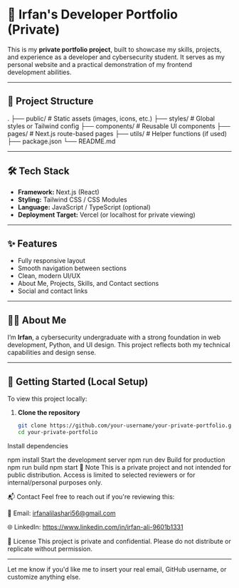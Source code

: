 # 🚀 Irfan's Developer Portfolio (Private)

This is my **private portfolio project**, built to showcase my skills, projects, and experience as a developer and cybersecurity student. It serves as my personal website and a practical demonstration of my frontend development abilities.

---

## 📂 Project Structure

.
├── public/ # Static assets (images, icons, etc.)
├── styles/ # Global styles or Tailwind config
├── components/ # Reusable UI components
├── pages/ # Next.js route-based pages
├── utils/ # Helper functions (if used)
├── package.json
└── README.md


---

## 🛠 Tech Stack

- **Framework:** Next.js (React)
- **Styling:** Tailwind CSS / CSS Modules
- **Language:** JavaScript / TypeScript (optional)
- **Deployment Target:** Vercel (or localhost for private viewing)

---

## ✨ Features

- Fully responsive layout
- Smooth navigation between sections
- Clean, modern UI/UX
- About Me, Projects, Skills, and Contact sections
- Social and contact links

---

## 👨‍💻 About Me

I’m **Irfan**, a cybersecurity undergraduate with a strong foundation in web development, Python, and UI design. This project reflects both my technical capabilities and design sense.

---

## 🚀 Getting Started (Local Setup)

To view this project locally:

1. **Clone the repository**
   ```bash
   git clone https://github.com/your-username/your-private-portfolio.git
   cd your-private-portfolio
Install dependencies

npm install
Start the development server
npm run dev
Build for production
npm run build
npm start
🔐 Note
This is a private project and not intended for public distribution.
Access is limited to selected reviewers or for internal/personal purposes only.

📬 Contact
Feel free to reach out if you're reviewing this:

📧 Email: irfanalilashari56@gmail.com

🌐 LinkedIn: https://www.linkedin.com/in/irfan-ali-9601b1331

📄 License
This project is private and confidential. Please do not distribute or replicate without permission.

---

Let me know if you'd like me to insert your real email, GitHub username, or customize anything else.


